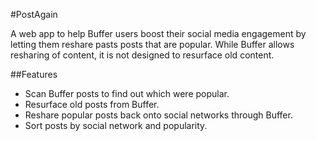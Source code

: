 #PostAgain

A web app to help Buffer users boost their social media engagement by letting them reshare pasts posts that are popular. While Buffer allows resharing of content, it is not designed to resurface old content.

##Features

- Scan Buffer posts to find out which were popular.
- Resurface old posts from Buffer.
- Reshare popular posts back onto social networks through Buffer.
- Sort posts by social network and popularity.